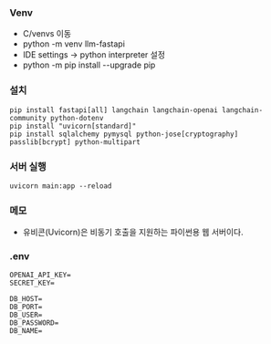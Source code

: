 ### Venv 
- C/venvs 이동
- python -m venv llm-fastapi
- IDE settings -> python interpreter 설정
- python -m pip install --upgrade pip

### 설치
    pip install fastapi[all] langchain langchain-openai langchain-community python-dotenv
    pip install "uvicorn[standard]"
    pip install sqlalchemy pymysql python-jose[cryptography] passlib[bcrypt] python-multipart

### 서버 실행
    uvicorn main:app --reload

### 메모
- 유비콘(Uvicorn)은 비동기 호출을 지원하는 파이썬용 웹 서버이다.

### .env
```text
OPENAI_API_KEY=
SECRET_KEY=

DB_HOST=
DB_PORT=
DB_USER=
DB_PASSWORD=
DB_NAME=
```